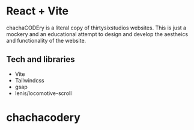 # React + Vite

chachaCODEry is a literal copy of thirtysixstudios websites. This is just a mockery and an educational attempt to design and develop the aestheics and functionality of the website. 

## Tech and libraries
  - Vite
  - Tailwindcss
  - gsap
  - lenis/locomotive-scroll

# chachacodery
